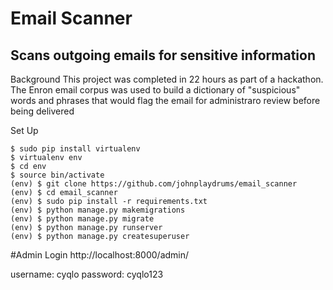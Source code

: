 # Email Scanner
## Scans outgoing emails for sensitive information

Background
This project was completed in 22 hours as part of a hackathon. The Enron email corpus was used to build a dictionary of "suspicious" words and phrases that would flag the email for administraro review before being delivered 

Set Up

```
$ sudo pip install virtualenv
$ virtualenv env
$ cd env
$ source bin/activate
(env) $ git clone https://github.com/johnplaydrums/email_scanner
(env) $ cd email_scanner
(env) $ sudo pip install -r requirements.txt
(env) $ python manage.py makemigrations
(env) $ python manage.py migrate
(env) $ python manage.py runserver
(env) $ python manage.py createsuperuser
```

#Admin Login
http://localhost:8000/admin/

username: cyqlo
password: cyqlo123

